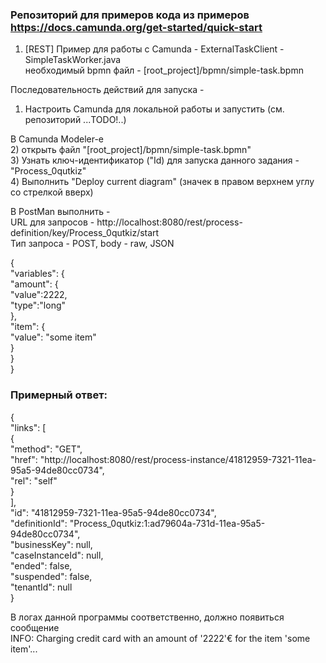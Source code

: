 ###  Репозиторий для примеров кода из примеров https://docs.camunda.org/get-started/quick-start  

1)  [REST] Пример для работы с Camunda - ExternalTaskClient  - SimpleTaskWorker.java   
    необходимый bpmn файл - [root_project]/bpmn/simple-task.bpmn  
  
  Последовательность действий для запуска - 
  1) Настроить Camunda для локальной работы и запустить (см. репозиторий ...TODO!..)
  
  В Camunda Modeler-e  
  2) открыть файл "[root_project]/bpmn/simple-task.bpmn"   
  3) Узнать ключ-идентификатор ("Id) для запуска данного задания - "Process_0qutkiz"            
  4) Выполнить "Deploy current diagram" (значек в правом верхнем углу со стрелкой вверх)
  
  В PostMan выполнить -    
  URL для запросов - http://localhost:8080/rest/process-definition/key/Process_0qutkiz/start    
  Тип запроса - POST, body - raw, JSON
  
{  
  "variables": {  
  	"amount": {  
   	"value":2222,  
    	"type":"long"  
  	},  
  	  "item": {  
  		"value": "some item"  
  	  }    
  	}    
}    
    
### Примерный ответ:  
{    
   "links": [  
       {  
           "method": "GET",  
           "href": "http://localhost:8080/rest/process-instance/41812959-7321-11ea-95a5-94de80cc0734",  
           "rel": "self"  
       }  
   ],  
   "id": "41812959-7321-11ea-95a5-94de80cc0734",  
   "definitionId": "Process_0qutkiz:1:ad79604a-731d-11ea-95a5-94de80cc0734",  
   "businessKey": null,  
   "caseInstanceId": null,  
   "ended": false,  
   "suspended": false,  
   "tenantId": null  
}  

  В логах данной программы соответственно, должно появиться сообщение  
  INFO: Charging credit card with an amount of '2222'€ for the item 'some item'... 
  
      
  
  
    
       

